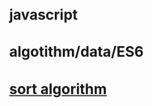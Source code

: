 # javascript
# **algotithm/data/ES6**
# [sort algorithm](https://iy88.github.io/javascript/sort "sort algorithm")
